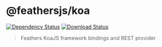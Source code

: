 # @feathersjs/koa

[![Dependency Status](https://img.shields.io/david/feathersjs/feathers.svg?style=flat-square&path=packages/koa)](https://david-dm.org/feathersjs/feathers?path=packages/koa)
[![Download Status](https://img.shields.io/npm/dm/@feathersjs/koa.svg?style=flat-square)](https://www.npmjs.com/package/@feathersjs/koa)

> Feathers KoaJS framework bindings and REST provider
